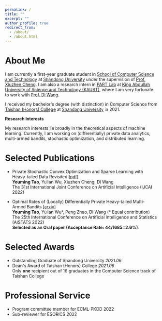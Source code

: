 ```yaml
---
permalink: /
title: ""
excerpt: ""
author_profile: true
redirect_from: 
  - /about/
  - /about.html
---
```


<!--
{% if site.google_scholar_stats_use_cdn %}
{% assign gsDataBaseUrl = "https://cdn.jsdelivr.net/gh/" | append: site.repository | append: "@" %}
{% else %}
{% assign gsDataBaseUrl = "https://raw.githubusercontent.com/" | append: site.repository | append: "/" %}
{% endif %}
{% assign url = gsDataBaseUrl | append: "google-scholar-stats/gs_data_shieldsio.json" %}
-->

<span class='anchor' id='about-me'></span>

# About Me

I am currently a first-year graduate student in [School of Computer Science and Technology](https://www.cs.sdu.edu.cn/) at [Shandong University](https://www.sdu.edu.cn/) under the supervision of [Prof. Xiuzhen Cheng](https://scholar.google.com/citations?user=O1yGhH0AAAAJ). I am also a research intern in [PART Lab](https://cemse.kaust.edu.sa/part) at [King Abdullah University of Science and Technology (KAUST)](https://www.kaust.edu.sa/en), where I am very fortunate to work with [Prof. Di Wang](https://shao3wangdi.github.io/).

I received my bachelor's degree (with distinction) in Computer Science from [Taishan (Honors) College](https://www.tsxt.sdu.edu.cn/) at [Shandong University](https://www.sdu.edu.cn/) in 2021. 

<!-- My most recent cv can be found [here]() -->

**Research Interests**

My research interests lie broadly in the theoretical aspects of machine learning. Currently, I am working on (differentially) private data analytics, multi-armed bandits, stochastic optimization, and distributed learning.   


<!-- # 🔥 News
- *2022.01*: &nbsp;🎉🎉  Our paper 'Optimal Rates of (Locally) Differentially Private Heavy-tailed Multi-Armed Bandits' get accepted to AISTATS 2022 as an oral presentation. -->

<!-- # Preprints

- Private Stochastic Convex Optimization and Sparse Learning with Heavy-tailed Data Revisited  
Youming Tao, Yulian Wu, Xiuzhen Cheng, Di Wang -->


# Selected Publications
<!--
<div class='paper-box'><div class='paper-box-image'><div class="badge">CVPR 2016</div><img src='images/500x300.png' alt="sym" width="100%"></div>
<div class='paper-box-text' markdown="1">

[Deep Residual Learning for Image Recognition](https://openaccess.thecvf.com/content_cvpr_2016/papers/He_Deep_Residual_Learning_CVPR_2016_paper.pdf)

**Kaiming He**, Xiangyu Zhang, Shaoqing Ren, Jian Sun

[**Project**](https://scholar.google.com/citations?view_op=view_citation&hl=zh-CN&user=DhtAFkwAAAAJ&citation_for_view=DhtAFkwAAAAJ:ALROH1vI_8AC) <strong><span class='show_paper_citations' data='DhtAFkwAAAAJ:ALROH1vI_8AC'></span></strong>
- Lorem ipsum dolor sit amet, consectetur adipiscing elit. Vivamus ornare aliquet ipsum, ac tempus justo dapibus sit amet. 
</div>
</div>
-->

- Private Stochastic Convex Optimization and Sparse Learning with Heavy-tailed Data Revisited  [[pdf]](../papers/Private_Stochastic_Convex_Optimization_and_Sparse_Learning.pdf)  
**Youming Tao**, Yulian Wu, Xiuzhen Cheng, Di Wang  
The 31st International Joint Conference on Artificial Intelligence (IJCAI 2022)

- Optimal Rates of (Locally) Differentially Private Heavy-tailed Multi-Armed Bandits [[arxiv]](https://arxiv.org/abs/2106.02575)  
**Youming Tao**, Yulian Wu*, Peng Zhao, Di Wang (\* Equal contribution)  
The 25th International Conference on Artificial Intelligence and Statistics (AISTATS 2022)  
**Selected as an Oral paper (Acceptance Rate: 44/1685=2.6%)**.


# Selected Awards
- Outstanding Graduate of Shandong University *2021.06*
- Dean's Award of Taishan (Honors) College *2021.06*  
Only **one** recipient out of 16 graduates in the Computer Science track of Taishan College

# Professional Service
- Program committee member for ECML-PKDD 2022
- Sub-reviewer for ESORICS 2022
<!-- #  Educations
- *2019.06 - 2022.04 (now)*, Lorem ipsum dolor sit amet, consectetur adipiscing elit. Vivamus ornare aliquet ipsum, ac tempus justo dapibus sit amet. 
- *2015.09 - 2019.06*, Lorem ipsum dolor sit amet, consectetur adipiscing elit. Vivamus ornare aliquet ipsum, ac tempus justo dapibus sit amet. 

# Invited Talks
- *2021.06*, Lorem ipsum dolor sit amet, consectetur adipiscing elit. Vivamus ornare aliquet ipsum, ac tempus justo dapibus sit amet. 
- *2021.03*, Lorem ipsum dolor sit amet, consectetur adipiscing elit. Vivamus ornare aliquet ipsum, ac tempus justo dapibus sit amet.  \| [\[video\]](https://github.com/)

#  Internships
- *2019.05 - 2020.02*, [Lorem](https://github.com/), China.
-->

